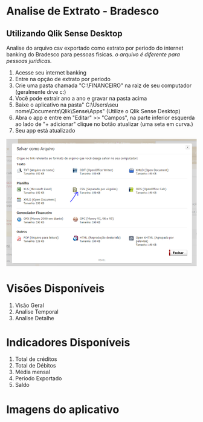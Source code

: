 # Analise de Extrato - Bradesco
## Utilizando Qlik Sense Desktop

Analise do arquivo csv exportado como extrato por periodo do internet banking do Bradesco para pessoas fisicas.
*o arquivo é diferente para pessoas juridicas.*

1. Acesse seu internet banking
2. Entre na opção de extrato por periodo
3. Crie uma pasta chamada "C:\FINANCEIRO" na raiz de seu computador (geralmente drve c:)
4. Você pode extrair ano a ano e gravar na pasta acima
5. Baixe o aplicativo na pasta" C:\Users\seu nome\Documents\Qlik\Sense\Apps\" (Utilize o Qlik Sense Desktop)
6. Abra o app e entre em "Editar" >> "Campos", na parte inferior esquerda ao lado de "+ adicionar" clique no botão atualizar (uma seta em curva.)
7. Seu app está atualizado

![Exportar](https://github.com/RobertoOliveiraBI/analisedeextratobradesco/blob/master/exportar.PNG)

# Visões Disponíveis

1. Visão Geral
2. Analise Temporal
3. Analise Detalhe

# Indicadores Disponíveis

1. Total de créditos
2. Total de Débitos
3. Média mensal
4. Periodo Exportado
5. Saldo

# Imagens do aplicativo

